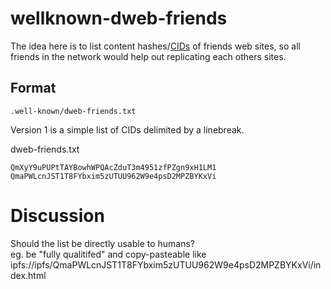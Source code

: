 # wellknown-dweb-friends

The idea here is to list content hashes/[CIDs](https://docs.ipfs.io/concepts/content-addressing/)
of friends web sites, so all friends in the network would help out replicating each others sites.


## Format

`.well-known/dweb-friends.txt`

Version 1 is a simple list of CIDs delimited by a linebreak.

dweb-friends.txt
```text/plain
QmXyY9uPUPtTAYBowhWPQAcZduT3m4951zfPZgn9xH1LM1
QmaPWLcnJST1T8FYbxim5zUTUU962W9e4psD2MPZBYKxVi
```

Discussion
============

Should the list be directly usable to humans?  
eg. be "fully qualitifed" and copy-pasteable like ipfs://ipfs/QmaPWLcnJST1T8FYbxim5zUTUU962W9e4psD2MPZBYKxVi/index.html

